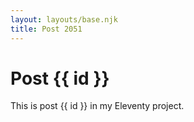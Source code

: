 ```yaml
---
layout: layouts/base.njk
title: Post 2051
---
```


# Post {{ id }}

This is post {{ id }} in my Eleventy project.
